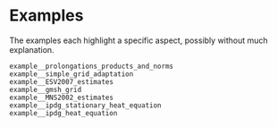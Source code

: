 # Examples

The examples each highlight a specific aspect, possibly without much explanation.

```{toctree}
example__prolongations_products_and_norms
example__simple_grid_adaptation
example__ESV2007_estimates
example__gmsh_grid
example__MNS2002_estimates
example__ipdg_stationary_heat_equation
example__ipdg_heat_equation
```
